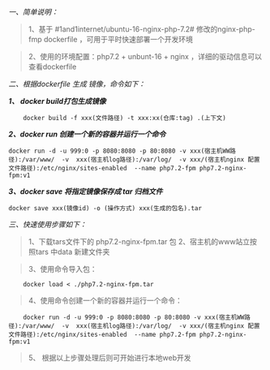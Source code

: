 <!--
 * @Author: Alan
 * @Date: 2021-04-13 17:26:38
 * @LastEditTime: 2021-04-14 17:31:54
 * @LastEditors: Alan
 * @Description: 
 * 
-->
*一、简单说明：*
>1、基于 #1and1internet/ubuntu-16-nginx-php-7.2# 修改的nginx-php-fmp dockerfile ，可用于平时快速部署一个开发环境

>2、使用的环境配置：php7.2 + unbunt-16 + nginx ，详细的驱动信息可以查看dockerfile 


*二、根据dockerfile 生成 镜像，命令如下：*


***1、 docker build打包生成镜像***

```
    docker build -f xxx(文件路径) -t xxx:xx(仓库:tag) .(上下文)

```

***2、docker run 创建一个新的容器并运行一个命令***
```
docker run -d -u 999:0 -p 8080:8080 -p 80:8080 -v xxx(宿主机WW路径):/var/www/  -v  xxx(宿主机log路径):/var/log/  -v xxx/(宿主机nginx 配置文件路径):/etc/nginx/sites-enabled  --name php7.2-fpm php7.2-nginx-fpm:v1
```

***3、docker save 将指定镜像保存成 tar 归档文件***
```
docker save xxx(镜像id) -o (操作方式) xxx(生成的包名).tar
```

*三、快速使用步骤如下：*

>1、下载tars文件下的 php7.2-nginx-fpm.tar 包 
>2、宿主机的www站立按照tars 中data 新建文件夹

>3、使用命令导入包：
```
    docker load < ./php7.2-nginx-fpm.tar
```

>4、使用命令创建一个新的容器并运行一个命令：

```
    docker run -d -u 999:0 -p 8080:8080 -p 80:8080 -v xxx(宿主机WW路径):/var/www/  -v  xxx(宿主机log路径):/var/log/  -v xxx/(宿主机nginx 配置文件路径):/etc/nginx/sites-enabled  --name php7.2-fpm php7.2-nginx-fpm:v1
```
>5、 根据以上步骤处理后则可开始进行本地web开发








    


